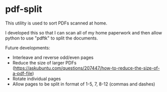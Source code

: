 # pdf-split

This utility is used to sort PDFs scanned at home.

I developed this so that I can scan all of my home paperwork and then allow python to use "pdftk" to split the documents.

Future developments:
- Interleave and reverse odd/even pages
- Reduce the size of larger PDFs (https://askubuntu.com/questions/207447/how-to-reduce-the-size-of-a-pdf-file)
- Rotate individual pages
- Allow pages to be split in format of 1-5, 7, 8-12 (commas and dashes)
